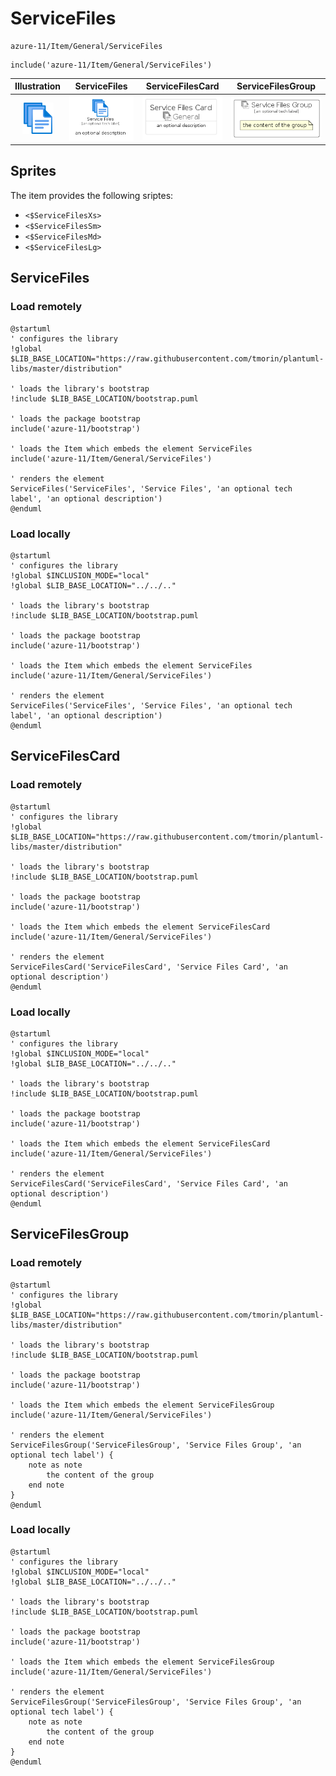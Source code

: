 # ServiceFiles


```text
azure-11/Item/General/ServiceFiles
```

```text
include('azure-11/Item/General/ServiceFiles')
```



| Illustration | ServiceFiles | ServiceFilesCard | ServiceFilesGroup |
| :---: | :---: | :---: | :---: |
| ![illustration for Illustration](../../../azure-11/Item/General/ServiceFiles.png) | ![illustration for ServiceFiles](../../../azure-11/Item/General/ServiceFiles.Local.png) | ![illustration for ServiceFilesCard](../../../azure-11/Item/General/ServiceFilesCard.Local.png) | ![illustration for ServiceFilesGroup](../../../azure-11/Item/General/ServiceFilesGroup.Local.png) |



## Sprites
The item provides the following sriptes:

- `<$ServiceFilesXs>`
- `<$ServiceFilesSm>`
- `<$ServiceFilesMd>`
- `<$ServiceFilesLg>`





## ServiceFiles

### Load remotely
```plantuml
@startuml
' configures the library
!global $LIB_BASE_LOCATION="https://raw.githubusercontent.com/tmorin/plantuml-libs/master/distribution"

' loads the library's bootstrap
!include $LIB_BASE_LOCATION/bootstrap.puml

' loads the package bootstrap
include('azure-11/bootstrap')

' loads the Item which embeds the element ServiceFiles
include('azure-11/Item/General/ServiceFiles')

' renders the element
ServiceFiles('ServiceFiles', 'Service Files', 'an optional tech label', 'an optional description')
@enduml
```

### Load locally
```plantuml
@startuml
' configures the library
!global $INCLUSION_MODE="local"
!global $LIB_BASE_LOCATION="../../.."

' loads the library's bootstrap
!include $LIB_BASE_LOCATION/bootstrap.puml

' loads the package bootstrap
include('azure-11/bootstrap')

' loads the Item which embeds the element ServiceFiles
include('azure-11/Item/General/ServiceFiles')

' renders the element
ServiceFiles('ServiceFiles', 'Service Files', 'an optional tech label', 'an optional description')
@enduml
```

## ServiceFilesCard

### Load remotely
```plantuml
@startuml
' configures the library
!global $LIB_BASE_LOCATION="https://raw.githubusercontent.com/tmorin/plantuml-libs/master/distribution"

' loads the library's bootstrap
!include $LIB_BASE_LOCATION/bootstrap.puml

' loads the package bootstrap
include('azure-11/bootstrap')

' loads the Item which embeds the element ServiceFilesCard
include('azure-11/Item/General/ServiceFiles')

' renders the element
ServiceFilesCard('ServiceFilesCard', 'Service Files Card', 'an optional description')
@enduml
```

### Load locally
```plantuml
@startuml
' configures the library
!global $INCLUSION_MODE="local"
!global $LIB_BASE_LOCATION="../../.."

' loads the library's bootstrap
!include $LIB_BASE_LOCATION/bootstrap.puml

' loads the package bootstrap
include('azure-11/bootstrap')

' loads the Item which embeds the element ServiceFilesCard
include('azure-11/Item/General/ServiceFiles')

' renders the element
ServiceFilesCard('ServiceFilesCard', 'Service Files Card', 'an optional description')
@enduml
```

## ServiceFilesGroup

### Load remotely
```plantuml
@startuml
' configures the library
!global $LIB_BASE_LOCATION="https://raw.githubusercontent.com/tmorin/plantuml-libs/master/distribution"

' loads the library's bootstrap
!include $LIB_BASE_LOCATION/bootstrap.puml

' loads the package bootstrap
include('azure-11/bootstrap')

' loads the Item which embeds the element ServiceFilesGroup
include('azure-11/Item/General/ServiceFiles')

' renders the element
ServiceFilesGroup('ServiceFilesGroup', 'Service Files Group', 'an optional tech label') {
    note as note
        the content of the group
    end note
}
@enduml
```

### Load locally
```plantuml
@startuml
' configures the library
!global $INCLUSION_MODE="local"
!global $LIB_BASE_LOCATION="../../.."

' loads the library's bootstrap
!include $LIB_BASE_LOCATION/bootstrap.puml

' loads the package bootstrap
include('azure-11/bootstrap')

' loads the Item which embeds the element ServiceFilesGroup
include('azure-11/Item/General/ServiceFiles')

' renders the element
ServiceFilesGroup('ServiceFilesGroup', 'Service Files Group', 'an optional tech label') {
    note as note
        the content of the group
    end note
}
@enduml
```

